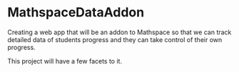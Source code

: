 # MathspaceDataAddon
Creating a web app that will be an addon to Mathspace so that we can track detailed data of students progress and they can take control of their own progress.

This project will have a few facets to it. 
